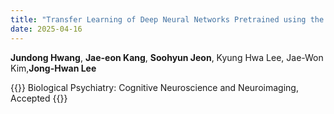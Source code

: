 ```yaml
---
title: "Transfer Learning of Deep Neural Networks Pretrained using the ABCD dataset for General Psychopathology Prediction in Korean Adolescents"
date: 2025-04-16
---
```


**Jundong Hwang**, **Jae-eon Kang**, **Soohyun Jeon**, Kyung Hwa Lee, Jae-Won Kim,**Jong-Hwan Lee**

{{<format bright-green>}}
Biological Psychiatry: Cognitive Neuroscience and Neuroimaging, Accepted
{{</format>}}

<!-- 
![Image](//bspl.korea.ac.kr/Board/Articles/2024/fig1_choi_etal_JNER_2024.png)


[[PubMed](https://pubmed.ncbi.nlm.nih.gov/38627779/) /
[Journal Home](https://link.springer.com/article/10.1186/s12984-024-01319-8)/
[Google Scholar](https://scholar.google.com/scholar?hl=en&as_sdt=0%2C22&q=Use+of+functional+magnetic+resonance+imaging+to+identify+cortical+loci+for+lower+limb+movements+and+their+efficacy+for+individuals+after+stroke&btnG=)]

-->
